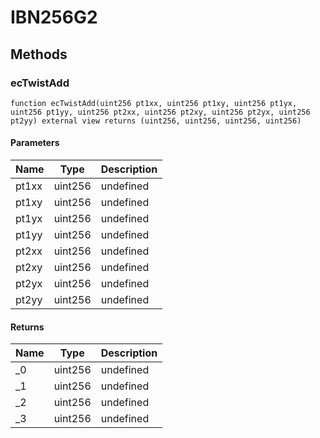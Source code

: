 # IBN256G2









## Methods

### ecTwistAdd

```solidity
function ecTwistAdd(uint256 pt1xx, uint256 pt1xy, uint256 pt1yx, uint256 pt1yy, uint256 pt2xx, uint256 pt2xy, uint256 pt2yx, uint256 pt2yy) external view returns (uint256, uint256, uint256, uint256)
```





#### Parameters

| Name | Type | Description |
|---|---|---|
| pt1xx | uint256 | undefined |
| pt1xy | uint256 | undefined |
| pt1yx | uint256 | undefined |
| pt1yy | uint256 | undefined |
| pt2xx | uint256 | undefined |
| pt2xy | uint256 | undefined |
| pt2yx | uint256 | undefined |
| pt2yy | uint256 | undefined |

#### Returns

| Name | Type | Description |
|---|---|---|
| _0 | uint256 | undefined |
| _1 | uint256 | undefined |
| _2 | uint256 | undefined |
| _3 | uint256 | undefined |




